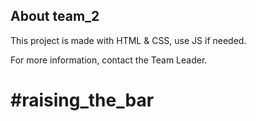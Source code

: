## About team_2
This project is made with HTML & CSS, use JS if needed. <br>

For more information, contact the Team Leader. <br>

<h1> #raising_the_bar </h1>
